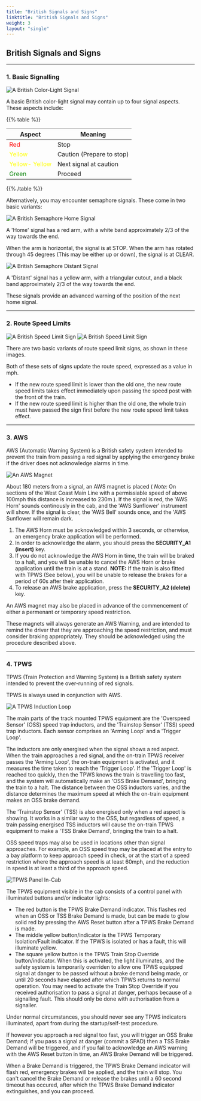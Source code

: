 ```yaml
---
title: "British Signals and Signs"
linktitle: "British Signals and Signs"
weight: 3
layout: "single"
---
```


## British Signals and Signs

------

### 1. Basic Signalling

<img src="/images/driving_signal_gb.png" class="img-fluid" alt="A British Color-Light Signal">

A basic British color-light signal may contain up to four signal aspects. These aspects include:

{{% table %}}

| Aspect                                     | Meaning                   |
| ------------------------------------------ | ------------------------- |
| <font color="red">Red</font>               | Stop                      |
| <font color="yellow">Yellow</font>         | Caution (Prepare to stop) |
| <font color="yellow">Yellow- Yellow</font> | Next signal at caution    |
| <font color="green">Green</font>           | Proceed                   |

{{% /table %}}

Alternatively, you may encounter semaphore signals. These come in two basic variants:

<img src="/images/driving_signal_gb_s1.png" class="img-fluid" alt="A British Semaphore Home Signal">

A 'Home' signal has a red arm, with a white band approximately 2/3 of the way towards the end.

When the arm is horizontal, the signal is at STOP. When the arm has rotated through 45 degrees (This may be either up or down), the signal is at CLEAR.

<img src="/images/driving_signal_gb_s2.png" class="img-fluid" alt="A British Semaphore Distant Signal">

A 'Distant' signal has a yellow arm, with a triangular cutout, and a black band approximately 2/3 of the way towards the end.

These signals provide an advanced warning of the position of the next home signal.

------

### 2. Route Speed Limits

<img src="/images/driving_limit_g1.png" class="img-fluid" alt="A British Speed Limit Sign"> <img src="/images/driving_limit_g2.png" class="img-fluid" alt="A British Speed Limit Sign">

There are two basic variants of route speed limit signs, as shown in these images.

Both of these sets of signs update the route speed, expressed as a value in mph.

- If the new route speed limit is lower than the old one, the new route speed limits takes effect immediately upon passing the speed post with the front of the train. 
- If the new route speed limit is higher than the old one, the whole train must have passed the sign first before the new route speed limit takes effect. 

------

### 3. AWS

AWS (Automatic Warning System) is a British safety system intended to prevent the train from passing a red signal by applying the emergency brake if the driver does not acknowledge alarms in time. 

<img src="/images/driving_tr_0_gb.jpg" class="img-fluid" alt="An AWS Magnet">

About 180 meters from a signal, an AWS magnet is placed ( *Note:* On sections of the West Coast Main Line with a permissiable speed of above 100mph this distance is increased to 230m ). If the signal is red, the 'AWS Horn' sounds continously in the cab, and the 'AWS Sunflower' instrument will show. If the signal is clear, the 'AWS Bell' sounds once, and the 'AWS Sunflower will remain dark.

1. The AWS Horn must be acknowledged within 3 seconds, or otherwise, an emergency brake application will be performed. 
2. In order to acknowledge the alarm, you should press the **SECURITY_A1 (insert)** key. 
3. If you do not acknowledge the AWS Horn in time, the train will be braked to a halt, and you will be unable to cancel the AWS Horn or brake application until the train is at a stand. **NOTE:** If the train is also fitted with TPWS (See below), you will be unable to release the brakes for a period of 60s after their application.
4. To release an AWS brake application, press the **SECURITY_A2 (delete)** key. 

An AWS magnet may also be placed in advance of the commencement of either a permenant or temporary speed restriction.

These magnets will always generate an AWS Warning, and are intended to remind the driver that they are approaching the speed restriction, and must consider braking appropriately. They should be acknowledged using the procedure described above.

------

### 4. TPWS

TPWS (Train Protection and Warning System) is a British safety system intended to prevent the over-running of red signals.

TPWS is always used in conjunction with AWS.

<img src="/images/tpws.jpg" class="img-fluid" alt="A TPWS Induction Loop">

The main parts of the track mounted TPWS equipment are the 'Overspeed Sensor' (OSS) speed trap inductors, and the 'Trainstop Sensor' (TSS) speed trap inductors. Each sensor comprises an 'Arming Loop' and a 'Trigger Loop'.

The inductors are only energised when the signal shows a red aspect. When the train approaches a red signal, and the on-train TPWS receiver passes the 'Arming Loop', the on-train equipment is activated, and it measures the time taken to reach the 'Trigger Loop'. If the 'Trigger Loop' is reached too quickly, then the TPWS knows the train is travelling too fast, and the system will automatically make an 'OSS Brake Demand', bringing the train to a halt. The distance between the OSS inductors varies, and the distance determines the maximum speed at which the on-train equipment makes an OSS brake demand.

The 'Trainstop Sensor' (TSS) is also energised only when a red aspect is showing. It works in a similar way to the OSS, but regardless of speed, a train passing energised TSS inductors will cause the on-train TPWS equipment to make a 'TSS Brake Demand', bringing the train to a halt.

OSS speed traps may also be used in locations other than signal approaches. For example, an OSS speed trap may be placed at the entry to a bay platform to keep approach speed in check, or at the start of a speed restriction where the approach speed is at least 60mph, and the reduction in speed is at least a third of the approach speed. 

<img src="/images/tpws-panel.jpg" class="img-fluid" alt="TPWS Panel In-Cab">

The TPWS equipment visible in the cab consists of a control panel with illuminated buttons and/or indicator lights:

- The red button is the TPWS Brake Demand indicator. This flashes red when an OSS or TSS Brake Demand is made, but can be made to glow solid red by pressing the AWS Reset button after a TPWS Brake Demand is made.
- The middle yellow button/indicator is the TPWS Temporary Isolation/Fault indicator. If the TPWS is isolated or has a fault, this will illuminate yellow.
- The square yellow button is the TPWS Train Stop Override button/indicator. When this is activated, the light illuminates, and the safety system is temporarily overriden to allow one TPWS equipped signal at danger to be passed without a brake demand being made, or until 20 seconds have elapsed after which TPWS returns to normal operation. You may need to activate the Train Stop Override if you received authorisation to pass a signal at danger, perhaps because of a signalling fault. This should only be done with authorisation from a signaller.

Under normal circumstances, you should never see any TPWS indicators illuminated, apart from during the startup/self-test procedure. 

If however you approach a red signal too fast, you will trigger an OSS Brake Demand; if you pass a signal at danger (commit a SPAD) then a TSS Brake Demand will be triggered, and if you fail to acknowledge an AWS warning with the AWS Reset button in time, an AWS Brake Demand will be triggered. 

When a Brake Demand is triggered, the TPWS Brake Demand indicator will flash red, emergency brakes will be applied, and the train will stop. You can't cancel the Brake Demand or release the brakes until a 60 second timeout has occured, after which the TPWS Brake Demand indicator extinguishes, and you can proceed.